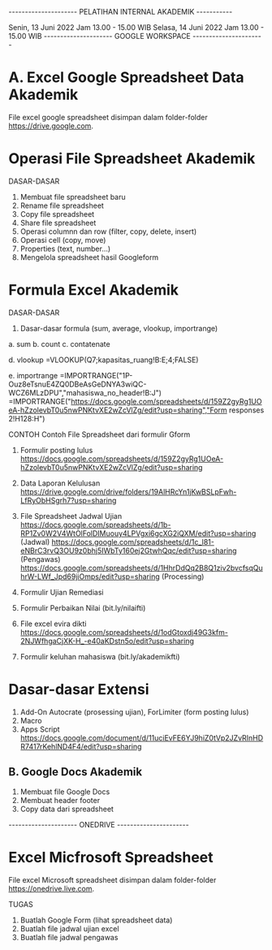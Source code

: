 --------------------- PELATIHAN INTERNAL AKADEMIK -----------

Senin, 13 Juni 2022 Jam 13.00 - 15.00 WIB 
Selasa, 14 Juni 2022 Jam 13.00 - 15.00 WIB
--------------------- GOOGLE WORKSPACE ----------------------
<h1>A. Excel Google Spreadsheet Data Akademik</h1>

File excel google spreadsheet disimpan dalam folder-folder https://drive.google.com.

# Operasi File Spreadsheet Akademik

DASAR-DASAR
1. Membuat file spreadsheet baru
2. Rename file spreadsheet
3. Copy file spreadsheet
4. Share file spreadsheet
6. Operasi columnn dan row (filter, copy, delete, insert)
7. Operasi cell (copy, move)
8. Properties (text, number...)
10. Mengelola spreadsheet hasil Googleform

# Formula Excel Akademik

DASAR-DASAR
1. Dasar-dasar formula (sum, average, vlookup, importrange)

a. sum
b. count
c. contatenate

d. vlookup
=VLOOKUP(Q7;kapasitas_ruang!B:E;4;FALSE)

e. importrange
=IMPORTRANGE("1P-Ouz8eTsnuE4ZQ0DBeAsGeDNYA3wiQC-WCZ6MLzDPU","mahasiswa_no_header!B:J") 
=IMPORTRANGE("https://docs.google.com/spreadsheets/d/159Z2gyRg1UOeA-hZzolevbT0u5nwPNKtvXE2wZcVlZg/edit?usp=sharing","Form responses 2!H128:H") 

CONTOH
Contoh File Spreadsheet dari formulir Gform 
1. Formulir posting lulus
   https://docs.google.com/spreadsheets/d/159Z2gyRg1UOeA-hZzolevbT0u5nwPNKtvXE2wZcVlZg/edit?usp=sharing 
2. Data Laporan Kelulusan
   https://drive.google.com/drive/folders/19AlHRcYn1jKwBSLpFwh-LfRyObHSgrh7?usp=sharing
3. File Spreadsheet Jadwal Ujian
   https://docs.google.com/spreadsheets/d/1b-RP1Zv0W2V4WtOlFolDIMuouy4LPVgxi6gcXG2iQXM/edit?usp=sharing (Jadwal)
   https://docs.google.com/spreadsheets/d/1c_l81-eNBrC3rvQ3OU9z0bhj5IWbTy160ej2GtwhQqc/edit?usp=sharing (Pengawas)
   https://docs.google.com/spreadsheets/d/1HhrDdQq2B8Q1ziv2bvcfsqQuhrW-LWf_Jpd69jiOmps/edit?usp=sharing (Processing)  
   
4. Formulir Ujian Remediasi

5. Formulir Perbaikan Nilai (bit.ly/nilaifti)

6. File excel evira dikti https://docs.google.com/spreadsheets/d/1odGtoxdj49G3kfm-2NJWfhgaCjXK-H_-e40aKDstn5o/edit?usp=sharing 

7. Formulir keluhan mahasiswa (bit.ly/akademikfti)

# Dasar-dasar Extensi

1. Add-On
   Autocrate (prosessing ujian), ForLimiter (form posting lulus)
2. Macro
3. Apps Script
   https://docs.google.com/document/d/11uciEvFE6YJ9hiZ0tVp2JZvRInHDR7417rKehlND4F4/edit?usp=sharing 

<h2>B. Google Docs Akademik</h1>

1. Membuat file Google Docs
2. Membuat header footer
3. Copy data dari spreadsheet

--------------------- ONEDRIVE ----------------------

<h1>Excel Micfrosoft Spreadsheet</h1>

File excel Microsoft spreadsheet disimpan dalam folder-folder https://onedrive.live.com.

TUGAS

1. Buatlah Google Form (lihat spreadsheet data)
2. Buatlah file jadwal ujian excel
3. Buatlah file jadwal pengawas
 
